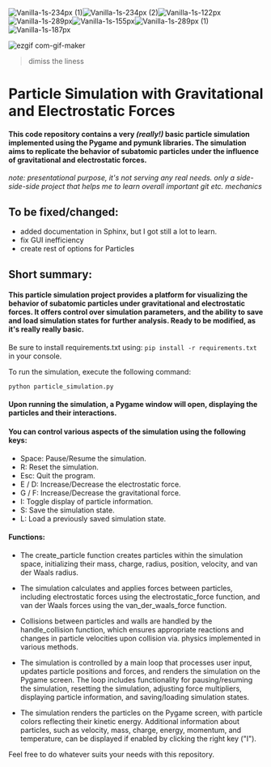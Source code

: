 ![Vanilla-1s-234px (1)](https://github.com/gluchy1/Basic-Subatomic-Particle-Simulation/assets/70800019/6a62b2bd-78ae-4c81-876c-c9c4447bd5f9)![Vanilla-1s-234px (2)](https://github.com/gluchy1/Basic-Subatomic-Particle-Simulation/assets/70800019/5adc1325-cb79-4fd2-95d4-4632ada74bf7)![Vanilla-1s-122px](https://github.com/gluchy1/Basic-Subatomic-Particle-Simulation/assets/70800019/82ed93f6-c0f9-45bb-9f7e-7ba886553f7a)![Vanilla-1s-289px](https://github.com/gluchy1/Basic-Subatomic-Particle-Simulation/assets/70800019/7520708d-df82-45da-8d0d-89425783d0c1)![Vanilla-1s-155px](https://github.com/gluchy1/Basic-Subatomic-Particle-Simulation/assets/70800019/49452e2b-068c-4479-878b-da9168c084d5)![Vanilla-1s-289px (1)](https://github.com/gluchy1/Basic-Subatomic-Particle-Simulation/assets/70800019/5dd58d79-b6ce-475a-a65e-ce8c0f3fd65f)![Vanilla-1s-187px](https://github.com/gluchy1/Basic-Subatomic-Particle-Simulation/assets/70800019/c7d5adec-0373-45a3-b6ad-6ebd08d4a3ea)  
  
![ezgif com-gif-maker](https://github.com/gluchy1/Basic-Subatomic-Particle-Simulation/assets/70800019/b0a54d83-bdeb-443a-a9dd-03f4353295ce)
> dimiss the liness


# Particle Simulation with Gravitational and Electrostatic Forces  
#### This code repository contains a very *(really!)* basic particle simulation implemented using the Pygame and pymunk libraries. The simulation aims to replicate the behavior of subatomic particles under the influence of gravitational and electrostatic forces.  
*note: presentational purpose, it's not serving any real needs. only a side-side-side project that helps me to learn overall important git etc. mechanics*
## To be fixed/changed:
- added documentation in Sphinx, but I got still a lot to learn.
- fix GUI inefficiency
- create rest of options for Particles

## Short summary:
#### This particle simulation project provides a platform for visualizing the behavior of subatomic particles under gravitational and electrostatic forces. It offers control over simulation parameters, and the ability to save and load simulation states for further analysis. Ready to be modified, as it's really really basic.

Be sure to install requirements.txt
using: `pip install -r requirements.txt` in your console.

To run the simulation, execute the following command:

 `python particle_simulation.py`
  
#### Upon running the simulation, a Pygame window will open, displaying the particles and their interactions.
#### You can control various aspects of the simulation using the following keys:

- Space: Pause/Resume the simulation.
- R: Reset the simulation.
- Esc: Quit the program.
- E / D: Increase/Decrease the electrostatic force.
- G / F: Increase/Decrease the gravitational force.
- I: Toggle display of particle information.
- S: Save the simulation state.
- L: Load a previously saved simulation state.

#### Functions:

- The create_particle function creates particles within the simulation space, initializing their mass, charge, radius, position, velocity, and van der Waals radius.

- The simulation calculates and applies forces between particles, including electrostatic forces using the electrostatic_force function, and van der Waals forces using the van_der_waals_force function.

- Collisions between particles and walls are handled by the handle_collision function, which ensures appropriate reactions and changes in particle velocities upon collision via. physics implemented in various methods.

- The simulation is controlled by a main loop that processes user input, updates particle positions and forces, and renders the simulation on the Pygame screen. The loop includes functionality for pausing/resuming the simulation, resetting the simulation, adjusting force multipliers, displaying particle information, and saving/loading simulation states.

- The simulation renders the particles on the Pygame screen, with particle colors reflecting their kinetic energy. Additional information about particles, such as velocity, mass, charge, energy, momentum, and temperature, can be displayed if enabled by clicking the right key ("I").
  
Feel free to do whatever suits your needs with this repository.
